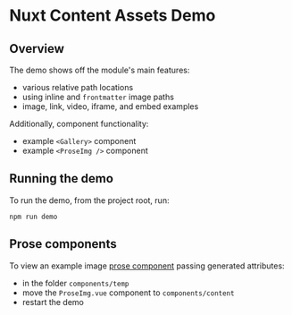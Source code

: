 # Nuxt Content Assets Demo

## Overview

The demo shows off the module's main features:

- various relative path locations
- using inline and `frontmatter` image paths
- image, link, video, iframe, and embed examples

Additionally, component functionality:

- example `<Gallery>` component
- example `<ProseImg />` component

## Running the demo

To run the demo, from the project root, run:

```
npm run demo
```

## Prose components

To view an example image [prose component](https://content.nuxtjs.org/api/components/prose/) passing generated attributes:

- in the folder `components/temp`
- move the `ProseImg.vue` component to `components/content`
- restart the demo
